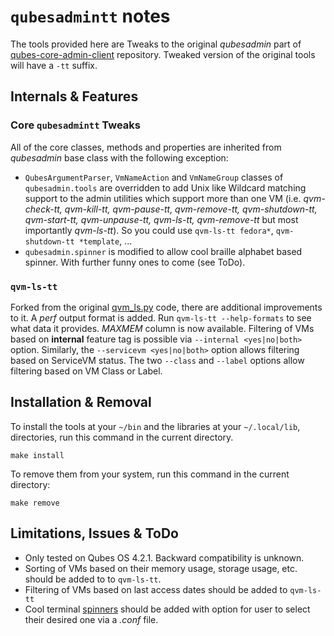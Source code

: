 # `qubesadmintt` notes
The tools provided here are Tweaks to the original _qubesadmin_ part of
[qubes-core-admin-client](https://github.com/QubesOS/qubes-core-admin-client)
repository. Tweaked version of the original tools will have a `-tt` suffix.

## Internals & Features

### Core `qubesadmintt` Tweaks
All of the core classes, methods and properties are inherited from _qubesadmin_
base class with the following exception:
- `QubesArgumentParser`, `VmNameAction` and `VmNameGroup` classes of
`qubesadmin.tools` are overridden to add Unix like Wildcard matching support
to the admin utilities which support more than one VM (i.e. 
_qvm-check-tt, qvm-kill-tt, qvm-pause-tt, qvm-remove-tt, qvm-shutdown-tt,
qvm-start-tt, qvm-unpause-tt, qvm-ls-tt, qvm-remove-tt_ but most importantly
_qvm-ls-tt_). So you could use `qvm-ls-tt fedora*`, `qvm-shutdown-tt *template`,
...
- `qubesadmin.spinner` is modified to allow cool braille alphabet based spinner.
With further funny ones to come (see ToDo).

### `qvm-ls-tt`
Forked from the original
[qvm_ls.py](https://github.com/QubesOS/qubes-core-admin-client/blob/main/qubesadmin/tools/qvm_ls.py)
code, there are additional improvements to it. A _perf_ output format is added.
Run `qvm-ls-tt --help-formats` to see what data it provides. *MAXMEM* column is
now available. Filtering of VMs based on **internal** feature tag is possible
via `--internal <yes|no|both>` option. Similarly, the `--servicevm <yes|no|both>`
option allows filtering based on ServiceVM status. The two `--class` and
`--label` options allow filtering based on VM Class or Label.

## Installation & Removal
To install the tools at your `~/bin` and the libraries at your `~/.local/lib`,
directories, run this command in the current directory.
```
make install
```
To remove them from your system, run this command in the current directory:
```
make remove
```

## Limitations, Issues & ToDo
- Only tested on Qubes OS 4.2.1. Backward compatibility is unknown.
- Sorting of VMs based on their memory usage, storage usage, etc. should be
added to to `qvm-ls-tt`.
- Filtering of VMs based on last access dates should be added to `qvm-ls-tt`
- Cool terminal [spinners](https://github.com/manrajgrover/py-spinners) should
be added with option for user to select their desired one via a _.conf_ file.
